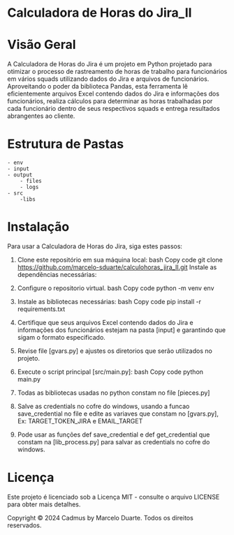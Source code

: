 # Calculadora de Horas do Jira_II

# Visão Geral
A Calculadora de Horas do Jira é um projeto em Python projetado para otimizar o processo de rastreamento de horas de trabalho para funcionários em vários squads utilizando dados do Jira e arquivos de funcionários. Aproveitando o poder da biblioteca Pandas, esta ferramenta lê eficientemente arquivos Excel contendo dados do Jira e informações dos funcionários, realiza cálculos para determinar as horas trabalhadas por cada funcionário dentro de seus respectivos squads e entrega resultados abrangentes ao cliente.

# Estrutura de Pastas
    - env
    - input
    - output
        - files
        - logs
    - src
        -libs
        
# Instalação
Para usar a Calculadora de Horas do Jira, siga estes passos:

1.  Clone este repositório em sua máquina local:
bash
Copy code
git clone https://github.com/marcelo-sduarte/calculohoras_jira_II.git
Instale as dependências necessárias:

2. Configure o repositorio virtual.
bash
Copy code
python -m venv env

3. Instale as bibliotecas necessárias:
bash
Copy code
pip install -r requirements.txt

4. Certifique que seus arquivos Excel contendo dados do Jira e informações dos funcionários estejam na pasta [input] e garantindo que sigam o formato especificado.

5. Revise file [gvars.py] e ajustes os diretorios que serão utilizados no projeto.

6. Execute o script principal [src/main.py]:
bash
Copy code
python main.py

7. Todas as bibliotecas usadas no python constam no file [pieces.py]

8.  Salve as credentials no cofre do windows, usando a funcao save_credential no file e edite as variaves que constam no [gvars.py], Ex: TARGET_TOKEN_JIRA e EMAIL_TARGET

9. Pode usar as funções def save_credential e def get_credential que constam na [lib_process.py] para salvar as credentials no cofre do windows.

# Licença
Este projeto é licenciado sob a Licença MIT - consulte o arquivo LICENSE para obter mais detalhes.

Copyright © 2024 Cadmus by Marcelo Duarte. Todos os direitos reservados.